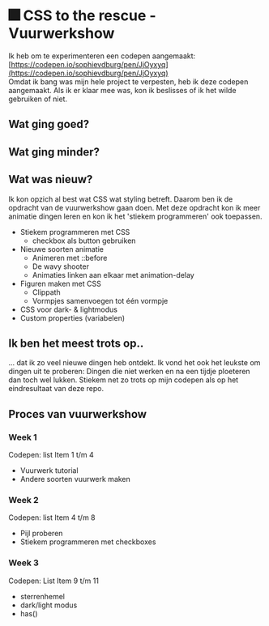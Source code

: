 # 🎆 CSS to the rescue - Vuurwerkshow
Ik heb om te experimenteren een codepen aangemaakt: [https://codepen.io/sophievdburg/pen/JjOyxyq](https://codepen.io/sophievdburg/pen/JjOyxyq) <br>
Omdat ik bang was mijn hele project te verpesten, heb ik deze codepen aangemaakt. Als ik er klaar mee was, kon ik beslisses of ik het wilde gebruiken of niet. 

## Wat ging goed?


## Wat ging minder?


## Wat was nieuw?
Ik kon opzich al best wat CSS wat styling betreft. Daarom ben ik de opdracht van de vuurwerkshow gaan doen. Met deze opdracht kon ik meer animatie dingen leren en kon ik het 'stiekem programmeren' ook toepassen. 

- Stiekem programmeren met CSS
   * checkbox als button gebruiken
- Nieuwe soorten animatie
  * Animeren met ::before 
  * De wavy shooter
  * Animaties linken aan elkaar met animation-delay
- Figuren maken met CSS
   * Clippath
   * Vormpjes samenvoegen tot één vormpje
- CSS voor dark- & lightmodus
- Custom properties (variabelen)

## Ik ben het meest trots op..
... dat ik zo veel nieuwe dingen heb ontdekt. Ik vond het ook het leukste om dingen uit te proberen: Dingen die niet werken en na een tijdje ploeteren dan toch wel lukken. Stiekem net zo trots op mijn codepen als op het eindresultaat van deze repo.


## Proces van vuurwerkshow
### Week 1
Codepen: list Item 1 t/m 4
- Vuurwerk tutorial 
- Andere soorten vuurwerk maken

### Week 2
Codepen: list Item 4 t/m 8
- Pijl proberen
- Stiekem programmeren met checkboxes

### Week 3
Codepen: List Item 9 t/m 11
- sterrenhemel
- dark/light modus
- has()

